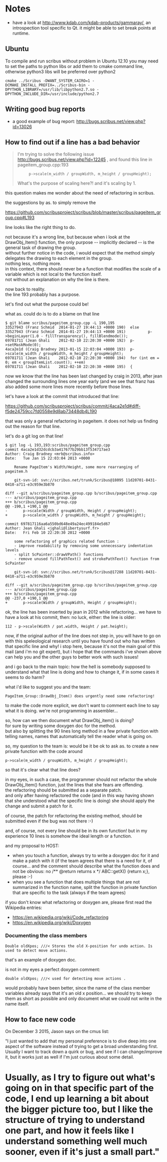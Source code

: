 # Notes

- have a look at <http://www.kdab.com/kdab-products/gammaray/>, an introspection tool specific to Qt. it might be able to set break points at runtime.

## Ubuntu
To compile and run scribus without problem in Ubuntu 12.10 you may need to set the  paths to python libs or add them to cmake command line, otherwise python3 libs will be preferred over python2

`cmake ../Scribus -DWANT_SYSTEM_CAIRO=1 -DCMAKE_INSTALL_PREFIX=../Scribus-bin -DPYTHON_LIBRARY=/usr/lib/libpython2.7.so -DPYTHON_INCLUDE_DIR=/usr/include/python2.7`

## Writing good bug reports

- a good example of bug report: <http://bugs.scribus.net/view.php?id=13026>

## How to find out if a line has a bad behavior

> I'm trying to solve the following issue http://bugs.scribus.net/view.php?id=12245 ,
> and found this line in pageitem_group.cpp:193
>
>          p->scale(m_width / groupWidth, m_height / groupHeight);
>
> What's the purpose of scaling here?! and it's scaling by 1.

this question makes me wonder about the need of refactoring in scribus.

the suggestions by as. to simply remove the

https://github.com/scribusproject/scribus/blob/master/scribus/pageitem_group.cpp#L193

line looks like the right thing to do.

not because it's a wrong line, but because when i look at the DrawObj_Item() function, the only purpose -- implicitly  declared -- is the general task of drawing the group.  
without further notice in the code, i would expect that the method simply delegates the drawing to each element in the group.  
nothing less, nothing more.  
in this context, there should never be a function that modifies the scale of a variable which is not local to the function itself.  
not without an explanation on why the line is there.


now back to reality.  
the line 193 probably has a purpose.

let's find out what the purpose could be!

what as. could do is to do a blame on that line

~~~
$ git blame scribus/pageitem_group.cpp -L 190,195
33527943 (Franz Schmid  2014-01-27 19:44:13 +0000 190)  else
33527943 (Franz Schmid  2014-01-27 19:44:13 +0000 191)          p->beginLayer(1.0 - fillTransparency(), fillBlendmode());
69781711 (Jean Ghali    2012-02-10 22:20:30 +0000 192)  p->setMaskMode(0);
4aca2e1d (Craig Bradney 2013-01-15 22:03:04 +0000 193)  p->scale(m_width / groupWidth, m_height / groupHeight);
69781711 (Jean Ghali    2012-02-10 22:20:30 +0000 194)  for (int em = 0; em < groupItemList.count(); ++em)
69781711 (Jean Ghali    2012-02-10 22:20:30 +0000 195)  {
~~~

now we know that the line has been last changed by craig in 2013, after jean changed the surrounding lines one year early (and we see that franz has also added some more lines more recently before those lines.

let's have a look at the commit that introduced that line:

https://github.com/scribusproject/scribus/commit/4aca2e1d#diff-f5de24759cc7fd0558e9d8ab73448db4L190

that was only a general refactoring in pageitem. it does not help us finding out the reason for that line.

let's do a git log on that line!

~~~
$ git log -L 193,193:scribus/pageitem_group.cpp
commit 4aca2e1d32dcdcb3a417677b29bb13f534717ae3
Author: Craig Bradney <mrb@scribus.info>
Date:   Tue Jan 15 22:03:04 2013 +0000

    Rename PageItem's Width/Height, some more rearranging of pageitem.h

    git-svn-id: svn://scribus.net/trunk/Scribus@18095 11d20701-8431-0410-a711-e3c959e3b870

diff --git a/scribus/pageitem_group.cpp b/scribus/pageitem_group.cpp
--- a/scribus/pageitem_group.cpp
+++ b/scribus/pageitem_group.cpp
@@ -190,1 +190,1 @@
-       p->scale(Width / groupWidth, Height / groupHeight);
+       p->scale(m_width / groupWidth, m_height / groupHeight);

commit 697817116aa6a550bd648e49a24ec499184e5d67
Author: Jean Ghali <jghali@libertysurf.fr>
Date:   Fri Feb 10 22:20:30 2012 +0000

    some refactoring of graphics related function :
    - improve readability by removing some unnecessary indentation levels
    - split ScPainter::drawVPath() functions
    - remove unused fillPathText() and strokePathText() function from ScPainter

    git-svn-id: svn://scribus.net/trunk/Scribus@17288 11d20701-8431-0410-a711-e3c959e3b870

diff --git a/scribus/pageitem_group.cpp b/scribus/pageitem_group.cpp
--- a/scribus/pageitem_group.cpp
+++ b/scribus/pageitem_group.cpp
@@ -237,0 +190,1 @@
+       p->scale(Width / groupWidth, Height / groupHeight);
~~~

ok, the line has been inserted by jean in 2012 while refactoring... we have to have a look at his commit, then: no luck, either: the line is older:

    112 - p->scale(Width / pat.width, Height / pat.height);

now, if the original author of the line does not step in, you will have to go on with this speleological research until you have found out who has written that specific line and why!
i stop here, because it's not the main goal of this mail (and i'm no git expert), but i hope that the commands i've shown above can help you and the other guys to better work with such issues!






and i go back to the main topic: how the hell is somebody supposed to understand what that line is doing and how to change it, if in some cases it seems to do harm?

what i'd like to suggest you and the team:

    PageItem_Group::DrawObj_Item() does urgently need some refactoring!

to make the code more explicit, we don't want to comment each line to say what it is doing. we're not programming in assembler...

so, how can we then document what DrawObj_item() is doing?  
for sure by writing some doxygen doc for the method.  
but also by splitting the 90 lines long method in a few private function with telling names, names that automatically tell the reader what is going on.


so, my question to the team is: would be it be ok to ask as. to create a new private function with the code around

    p->scale(m_width / groupWidth, m_height / groupHeight);

so that it's clear what that line does?

in my eyes, in such a case, the programmer should not refactor the whole DrawObj_Item() function, just the lines that she fears are offending.  
the refactoring should be submitted as a separate patch.  
and only after having refactored the code (and in this way having shown that she understood what the specific line is doing) she should apply the change and submit a patch for it.

of course, the patch for refactoring the existing method, should be submitted even if the bug was not there :-)

and, of course, not every line should be in its own function! but in my experience 10 lines is somehow the ideal length or a function.


and my proposal to HOST:

- when you touch a function, always try to write a doxygen doc for it and make a patch with it (if the team agrees that there is a need for it, of course... and the comment should describe what the function does and not be obvious: no /** @return returns x */ ABC::getX() {return x;}, please :-)
- when you see a function that does multiple things that are not summarized in the function name, split the function in private function that are specific to the task (always if the team agrees)

if you don't know what refactoring or doxygen are, please first read the Wikipedia entries:

- https://en.wikipedia.org/wiki/Code_refactoring
- https://en.wikipedia.org/wiki/Doxygen

### Documenting the class members

    Double oldXpos; ///< Stores the old X-position for undo action. Is used to detect move actions.

that's an example of doxygen doc.


is not in my eyes a perfect doxygen comment:

    double oldXpos; ///< used for detecting move actions .

would probably have been better, since the name of the class member variables already says that it's an old x position... we should try to keep them as short as possible and only document what we could not write in the name itself.

## How to face new code

On December 3 2015, Jason says on the cmus list:

"I just wanted to add that my personal preference is to dive deep
into one aspect of the software instead of trying to get a broad
understanding first. Usually I want to track down a quirk or bug,
and see if I can change/improve it, but it works just as well if
I'm just curious about some detail.

Usually, as I try to figure out what's going on in that specific
part of the code, I end up learning a bit about the bigger picture
too, but I like the structure of trying to understand one part, and
how it feels like I understand something well much sooner, even if
it's just a small part."
=======
